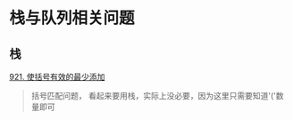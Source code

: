 # 栈与队列相关问题

## 栈
[921. 使括号有效的最少添加](https://leetcode.cn/problems/minimum-add-to-make-parentheses-valid/)
> 括号匹配问题， 看起来要用栈，实际上没必要，因为这里只需要知道'('数量即可